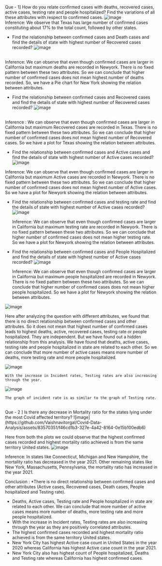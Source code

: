 Que - 1]	How do you relate confirmed cases with deaths, recovered cases, active cases, testing rate and people hospitalized? Find the variations of all these attributes with respect to confirmed cases.
![image](https://github.com/Vaishnavitorgal/Covid-Data-Analysis/assets/83570351/1cc23d56-96e5-4db7-a22e-2dbc9ac878dd)
 <br />
Inference:	We observe that Texas has large number of confirmed cases constituting about 17% to the total count, followed by other states.

* Find the relationship between confirmed cases and Death cases and find the details of state with highest number of Recovered cases recorded?
  ![image](https://github.com/Vaishnavitorgal/Covid-Data-Analysis/assets/83570351/3e369321-156b-4182-8302-64624ea45320)

<br />
Inference:
	We can observe that even though confirmed cases are larger in California but maximum deaths are recorded in Newyork. There is no fixed pattern between these two attributes. So we can conclude that higher number of confirmed cases does not mean highest number of deaths recorded.
	So, we have a Pie chart for New York showing the relation between attributes. <br />

* Find the relationship between confirmed cases and Recovered cases and find the details of state with highest number of Recovered cases recorded?
  ![image](https://github.com/Vaishnavitorgal/Covid-Data-Analysis/assets/83570351/1f7828d8-f07e-4723-a371-7e2f4443efcc)
 <br />
  Inference : 	We can observe that even though confirmed cases are larger in California but maximum Recovered cases are recorded in Texas. There is no fixed pattern between these two attributes. So we can conclude that higher number of confirmed cases does not mean highest number of Recovered cases.
  So we have a plot for Texas showing the relation between attributes.

* Find the relationship between confirmed cases and Active cases and find the details of state with highest number of Active cases recorded?
  ![image](https://github.com/Vaishnavitorgal/Covid-Data-Analysis/assets/83570351/27762511-a37a-4fa7-b1db-b7fa91e45d17)

Inference:
	We can observe that even though confirmed cases are larger in California but maximum Active cases are recorded in Newyork. There is no fixed pattern between these two attributes. So we can conclude that higher number of confirmed cases does not mean highest number of Active cases.
So we have a plot for Newyork showing the relation between attributes.

* Find the relationship between confirmed cases and testing rate and find the details of state with highest number of Active cases recorded?
  ![image](https://github.com/Vaishnavitorgal/Covid-Data-Analysis/assets/83570351/a65c6c7e-3e07-458f-82e0-53cfdbddecf6)

  Inference:	We can observe that even though confirmed cases are larger in California but maximum testing rate are recorded in Newyork. There is no fixed pattern between these two attributes. So we can conclude that higher number of confirmed cases does not mean higher testing rate.
	So we have a plot for Newyork showing the relation between attributes.

* Find the relationship between confirmed cases and People Hospitalized and find the details of state with highest number of Active cases recorded?
  ![image](https://github.com/Vaishnavitorgal/Covid-Data-Analysis/assets/83570351/811a5265-5735-44f2-8b3e-6c1395a94b7e)

  Inference:
	We can observe that even though confirmed cases are larger in California but maximum people hospitalized are recorded in Newyork. There is no fixed pattern between these two attributes. So we can conclude that higher number of confirmed cases does not mean higher people hospitalized.
	So we have a plot for Newyork showing the relation between attributes.

 ![image](https://github.com/Vaishnavitorgal/Covid-Data-Analysis/assets/83570351/f1d4610d-41a7-4fab-b4ac-40154bd84824)

 Here after analyzing the question with different attributes, we found that there is no direct relationship between confirmed cases and other attributes.
	So it does not mean that highest number of confirmed cases leads to highest deaths, active, recovered cases, testing rate or people hospitalized. They are independent.
	But we have found out a hidden relationship from this analysis. We have found that deaths, active cases, testing rate and people hospitalized in state are related to each other. So we can conclude that more number of active cases means more number of deaths, more testing rate and more  people  hospitalized.

![image](https://github.com/Vaishnavitorgal/Covid-Data-Analysis/assets/83570351/818d6ce4-4534-45db-9dc2-0bcb0b39cd57)

	With the increase in Incident rates, Testing rates are also increasing through the year.
 ![image](https://github.com/Vaishnavitorgal/Covid-Data-Analysis/assets/83570351/2fe00bf4-6985-4587-85b1-9480c3df6b8c)

 	The graph of incident rate is as similar to the graph of Testing rate.
 <br />
Que - 2 ] Is there any decrease in Mortality ratio for the states lying under the most Covid affected territory?
![image](https://github.com/Vaishnavitorgal/Covid-Data-Analysis/assets/83570351/f46cd1b3-327e-4a42-8164-0e15b100edb6)


Here from both the plots we could observe that the highest confirmed cases recorded and highest mortality ratio achieved is from the same territory United states.
![image](https://github.com/Vaishnavitorgal/Covid-Data-Analysis/assets/83570351/a224956a-16c7-4a34-896d-4848f45270c1)

Inference:
	In states like Connecticut, Michigan and New Hampshire, the mortality ratio has decreased in the year 2021.
	Other remaining states like New York, Massachusetts, Pennsylvania, the mortality ratio has increased in the year 2021.

Conclusion : 
*There is no direct relationship between confirmed cases and other attributes (Active cases, Recovered cases, Death cases, People hospitalized and Testing rate).
*	Deaths, Active cases, Testing rate and People hospitalized in state are related to each other. We can conclude that more number of active cases means more number of deaths, more testing rate and more  people  hospitalized.
*	With the increase in Incident rates, Testing rates are also increasing through the year as they are positively correlated attributes.
*	The highest confirmed cases recorded and highest mortality ratio achieved is from the same territory United states.
*	New York City has highest Active case count in United States in the year 2020 whereas California has highest Active case count in the year 2021.
*	New York City also has highest count of People hospitalized, Deaths and Testing rate whereas California has highest confirmed cases.







